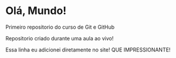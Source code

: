 # Olá, Mundo!
 Primeiro repositorio do curso de Git e GitHub

 Repositorio criado durante uma aula ao vivo!
 
 Essa linha eu adicionei diretamente no site! QUE IMPRESSIONANTE!
